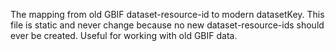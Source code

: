 The mapping from old GBIF dataset-resource-id to modern datasetKey. This file is static and never change because no new dataset-resource-ids should ever be created. Useful for working with old GBIF data.  
